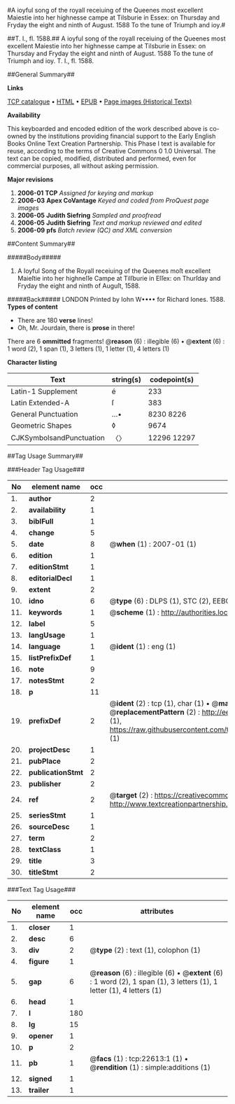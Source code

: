 #A ioyful song of the royall receiuing of the Queenes most excellent Maiestie into her highnesse campe at Tilsburie in Essex: on Thursday and Fryday the eight and ninth of August. 1588 To the tune of Triumph and ioy.#

##T. I., fl. 1588.##
A ioyful song of the royall receiuing of the Queenes most excellent Maiestie into her highnesse campe at Tilsburie in Essex: on Thursday and Fryday the eight and ninth of August. 1588 To the tune of Triumph and ioy.
T. I., fl. 1588.

##General Summary##

**Links**

[TCP catalogue](http://www.ota.ox.ac.uk/tcp/)  • 
[HTML](http://tei.it.ox.ac.uk/tcp/Texts-HTML/free/A03/A03961.html)  • 
[EPUB](http://tei.it.ox.ac.uk/tcp/Texts-EPUB/free/A03/A03961.epub) • 
[Page images (Historical Texts)](https://data.historicaltexts.jisc.ac.uk/view?pubId=eebo-99856959e&pageId=eebo-99856959e-22613-1)

**Availability**

This keyboarded and encoded edition of the
	       work described above is co-owned by the institutions
	       providing financial support to the Early English Books
	       Online Text Creation Partnership. This Phase I text is
	       available for reuse, according to the terms of Creative
	       Commons 0 1.0 Universal. The text can be copied,
	       modified, distributed and performed, even for
	       commercial purposes, all without asking permission.

**Major revisions**

1. __2006-01__ __TCP__ *Assigned for keying and markup*
1. __2006-03__ __Apex CoVantage__ *Keyed and coded from ProQuest page images*
1. __2006-05__ __Judith Siefring__ *Sampled and proofread*
1. __2006-05__ __Judith Siefring__ *Text and markup reviewed and edited*
1. __2006-09__ __pfs__ *Batch review (QC) and XML conversion*

##Content Summary##

#####Body#####

1. A Ioyful Song of the Royall receiuing of the Queenes moſt excellent Maieſtie into her highneſſe Campe at Tilſburie in Eſſex: on Thurſday and Fryday the eight and ninth of Auguſt, 1588.

#####Back#####
LONDON Printed by Iohn W•••• for Richard Iones. 1588.
**Types of content**

  * There are 180 **verse** lines!
  * Oh, Mr. Jourdain, there is **prose** in there!

There are 6 **ommitted** fragments! 
 @__reason__ (6) : illegible (6)  •  @__extent__ (6) : 1 word (2), 1 span (1), 3 letters (1), 1 letter (1), 4 letters (1)

**Character listing**


|Text|string(s)|codepoint(s)|
|---|---|---|
|Latin-1 Supplement|é|233|
|Latin Extended-A|ſ|383|
|General Punctuation|…•|8230 8226|
|Geometric Shapes|◊|9674|
|CJKSymbolsandPunctuation|〈〉|12296 12297|

##Tag Usage Summary##

###Header Tag Usage###

|No|element name|occ|attributes|
|---|---|---|---|
|1.|__author__|2||
|2.|__availability__|1||
|3.|__biblFull__|1||
|4.|__change__|5||
|5.|__date__|8| @__when__ (1) : 2007-01 (1)|
|6.|__edition__|1||
|7.|__editionStmt__|1||
|8.|__editorialDecl__|1||
|9.|__extent__|2||
|10.|__idno__|6| @__type__ (6) : DLPS (1), STC (2), EEBO-CITATION (1), PROQUEST (1), VID (1)|
|11.|__keywords__|1| @__scheme__ (1) : http://authorities.loc.gov/ (1)|
|12.|__label__|5||
|13.|__langUsage__|1||
|14.|__language__|1| @__ident__ (1) : eng (1)|
|15.|__listPrefixDef__|1||
|16.|__note__|9||
|17.|__notesStmt__|2||
|18.|__p__|11||
|19.|__prefixDef__|2| @__ident__ (2) : tcp (1), char (1)  •  @__matchPattern__ (2) : ([0-9\-]+):([0-9IVX]+) (1), (.+) (1)  •  @__replacementPattern__ (2) : http://eebo.chadwyck.com/downloadtiff?vid=$1&page=$2 (1), https://raw.githubusercontent.com/textcreationpartnership/Texts/master/tcpchars.xml#$1 (1)|
|20.|__projectDesc__|1||
|21.|__pubPlace__|2||
|22.|__publicationStmt__|2||
|23.|__publisher__|2||
|24.|__ref__|2| @__target__ (2) : https://creativecommons.org/publicdomain/zero/1.0/ (1), http://www.textcreationpartnership.org/docs/. (1)|
|25.|__seriesStmt__|1||
|26.|__sourceDesc__|1||
|27.|__term__|2||
|28.|__textClass__|1||
|29.|__title__|3||
|30.|__titleStmt__|2||


###Text Tag Usage###

|No|element name|occ|attributes|
|---|---|---|---|
|1.|__closer__|1||
|2.|__desc__|6||
|3.|__div__|2| @__type__ (2) : text (1), colophon (1)|
|4.|__figure__|1||
|5.|__gap__|6| @__reason__ (6) : illegible (6)  •  @__extent__ (6) : 1 word (2), 1 span (1), 3 letters (1), 1 letter (1), 4 letters (1)|
|6.|__head__|1||
|7.|__l__|180||
|8.|__lg__|15||
|9.|__opener__|1||
|10.|__p__|2||
|11.|__pb__|1| @__facs__ (1) : tcp:22613:1 (1)  •  @__rendition__ (1) : simple:additions (1)|
|12.|__signed__|1||
|13.|__trailer__|1||
